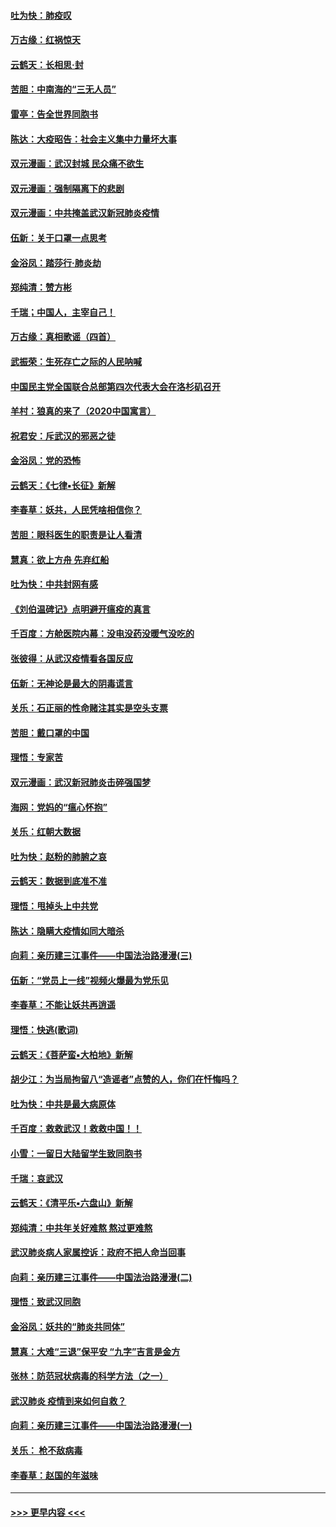 #### [吐为快：肺疫叹](../pages/nsc993/n11864027.md?t=02130155) 
#### [万古缘：红祸惊天](../pages/nsc993/n11864079.md?t=02130155) 
#### [云鹤天：长相思‧封](../pages/nsc993/n11864006.md?t=02130155) 
#### [苦胆：中南海的“三无人员”](../pages/nsc993/n11862997.md?t=02130155) 
#### [雷亭：告全世界同胞书](../pages/nsc993/n11862572.md?t=02130155) 
#### [陈达：大疫昭告：社会主义集中力量坏大事](../pages/nsc993/n11859419.md?t=02130155) 
#### [双元漫画：武汉封城 民众痛不欲生](../pages/nsc993/n11859287.md?t=02130155) 
#### [双元漫画：强制隔离下的悲剧](../pages/nsc993/n11859244.md?t=02130155) 
#### [双元漫画：中共掩盖武汉新冠肺炎疫情](../pages/nsc993/n11858249.md?t=02130155) 
#### [伍新：关于口罩一点思考](../pages/nsc993/n11859195.md?t=02130155) 
#### [金浴凤：踏莎行‧肺炎劫](../pages/nsc993/n11858227.md?t=02130155) 
#### [郑纯清：赞方彬](../pages/nsc993/n11856803.md?t=02130155) 
#### [千瑞；中国人，主宰自己！](../pages/nsc993/n11856793.md?t=02130155) 
#### [万古缘：真相歌谣（四首）](../pages/nsc993/n11856263.md?t=02130155) 
#### [武振荣：生死存亡之际的人民呐喊](../pages/nsc993/n11856256.md?t=02130155) 
#### [中国民主党全国联合总部第四次代表大会在洛杉矶召开](../pages/nsc993/n11856344.md?t=02130155) 
#### [羊村：狼真的来了（2020中国寓言）](../pages/nsc993/n11856229.md?t=02130155) 
#### [祝君安：斥武汉的邪恶之徒](../pages/nsc993/n11855861.md?t=02130155) 
#### [金浴凤：党的恐怖](../pages/nsc993/n11855849.md?t=02130155) 
#### [云鹤天：《七律▪长征》新解](../pages/nsc993/n11855479.md?t=02130155) 
#### [李春草：妖共，人民凭啥相信你？](../pages/nsc993/n11855196.md?t=02130155) 
#### [苦胆：眼科医生的职责是让人看清](../pages/nsc993/n11853840.md?t=02130155) 
#### [慧真：欲上方舟 先弃红船](../pages/nsc993/n11853483.md?t=02130155) 
#### [吐为快：中共封网有感](../pages/nsc993/n11852575.md?t=02130155) 
#### [《刘伯温碑记》点明避开瘟疫的真言](../pages/nsc993/n11852128.md?t=02130155) 
#### [千百度：方舱医院内幕：没电没药没暖气没吃的](../pages/nsc993/n11850211.md?t=02130155) 
#### [张彼得：从武汉疫情看各国反应](../pages/nsc993/n11850102.md?t=02130155) 
#### [伍新：无神论是最大的阴毒谎言](../pages/nsc993/n11846129.md?t=02130155) 
#### [关乐：石正丽的性命赌注其实是空头支票](../pages/nsc993/n11846109.md?t=02130155) 
#### [苦胆：戴口罩的中国](../pages/nsc993/n11845576.md?t=02130155) 
#### [理悟：专家苦](../pages/nsc993/n11845564.md?t=02130155) 
#### [双元漫画：武汉新冠肺炎击碎强国梦](../pages/nsc993/n11843320.md?t=02130155) 
#### [海网：党妈的“瘟心怀抱”](../pages/nsc993/n11840740.md?t=02130155) 
#### [关乐：红朝大数据](../pages/nsc993/n11840675.md?t=02130155) 
#### [吐为快：赵粉的肺腑之哀](../pages/nsc993/n11840618.md?t=02130155) 
#### [云鹤天：数据到底准不准](../pages/nsc993/n11840325.md?t=02130155) 
#### [理悟：甩掉头上中共党](../pages/nsc993/n11838826.md?t=02130155) 
#### [陈达：隐瞒大疫情如同大暗杀](../pages/nsc993/n11838771.md?t=02130155) 
#### [向莉：亲历建三江事件——中国法治路漫漫(三)](../pages/nsc993/n11831825.md?t=02130155) 
#### [伍新：“党员上一线”视频火爆最为党乐见](../pages/nsc993/n11838200.md?t=02130155) 
#### [李春草：不能让妖共再逍遥](../pages/nsc993/n11838102.md?t=02130155) 
#### [理悟：快逃(歌词)](../pages/nsc993/n11838083.md?t=02130155) 
#### [云鹤天：《菩萨蛮▪大柏地》新解](../pages/nsc993/n11838059.md?t=02130155) 
#### [胡少江：为当局拘留八“造谣者”点赞的人，你们在忏悔吗？](../pages/nsc993/n11836801.md?t=02130155) 
#### [吐为快：中共是最大病原体](../pages/nsc993/n11836748.md?t=02130155) 
#### [千百度：救救武汉！救救中国！！](../pages/nsc993/n11836145.md?t=02130155) 
#### [小雪：一留日大陆留学生致同胞书](../pages/nsc993/n11834624.md?t=02130155) 
#### [千瑞：哀武汉](../pages/nsc993/n11833647.md?t=02130155) 
#### [云鹤天：《清平乐▪六盘山》新解](../pages/nsc993/n11833611.md?t=02130155) 
#### [郑纯清：中共年关好难熬 熬过更难熬](../pages/nsc993/n11833489.md?t=02130155) 
#### [武汉肺炎病人家属控诉：政府不把人命当回事](../pages/nsc993/n11833205.md?t=02130155) 
#### [向莉：亲历建三江事件——中国法治路漫漫(二)](../pages/nsc993/n11829102.md?t=02130155) 
#### [理悟：致武汉同胞](../pages/nsc993/n11831522.md?t=02130155) 
#### [金浴凤：妖共的“肺炎共同体”](../pages/nsc993/n11829448.md?t=02130155) 
#### [慧真：大难“三退”保平安 “九字”吉言是金方](../pages/nsc993/n11829501.md?t=02130155) 
#### [张林：防范冠状病毒的科学方法（之一）](../pages/nsc993/n11828618.md?t=02130155) 
#### [武汉肺炎 疫情到来如何自救？](../pages/nsc993/n11827632.md?t=02130155) 
#### [向莉：亲历建三江事件——中国法治路漫漫(一)](../pages/nsc993/n11827190.md?t=02130155) 
#### [关乐： 枪不敌病毒](../pages/nsc993/n11826746.md?t=02130155) 
#### [李春草：赵国的年滋味](../pages/nsc993/n11826321.md?t=02130155) 

----
#### [ >>> 更早内容 <<< ](../indexes/nsc993-earlier.md)

